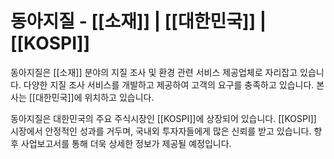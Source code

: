 # 동아지질 - [[소재]] | [[대한민국]] | [[KOSPI]]

동아지질은 [[소재]] 분야의 지질 조사 및 환경 관련 서비스 제공업체로 자리잡고 있습니다. 다양한 지질 조사 서비스를 개발하고 제공하여 고객의 요구를 충족하고 있습니다. 본사는 [[대한민국]]에 위치하고 있습니다.

동아지질은 대한민국의 주요 주식시장인 [[KOSPI]]에 상장되어 있습니다. [[KOSPI]] 시장에서 안정적인 성과를 거두며, 국내외 투자자들에게 많은 신뢰를 받고 있습니다. 향후 사업보고서를 통해 더욱 상세한 정보가 제공될 예정입니다.
